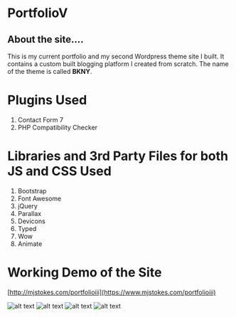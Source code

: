 # PortfolioV

## About the site....
This is my current portfolio and my second Wordpress theme site I built. It contains a custom built blogging platform I created from scratch. The name of the theme is called **BKNY**. 


# Plugins Used
1. Contact Form 7
2. PHP Compatibility Checker

# Libraries and 3rd Party Files for both JS and CSS Used
1. Bootstrap
2. Font Awesome
3. jQuery
4. Parallax
5. Devicons
6. Typed
7. Wow
8. Animate

# Working Demo of the Site
[http://mjstokes.com/portfolioiii](https://www.mjstokes.com/portfolioiii)

![alt text](lib/img/home.jpg)
![alt text](lib/img/menu.jpg)
![alt text](lib/img/work.jpg)
![alt text](lib/img/blog.jpg)

